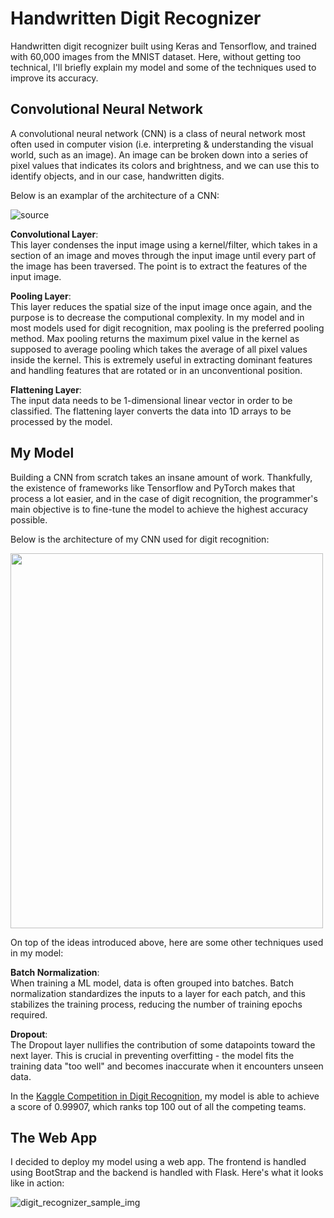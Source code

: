 # Handwritten Digit Recognizer

Handwritten digit recognizer built using Keras and Tensorflow, and trained with 60,000 images from the MNIST dataset. Here, without getting too technical, I'll briefly explain my model and some of the techniques used to improve its accuracy.

## Convolutional Neural Network
A convolutional neural network (CNN) is a class of neural network most often used in computer vision (i.e. interpreting & understanding the visual world, such as an image). An image can be broken down into a series of pixel values that indicates its colors and brightness, and we can use this to identify objects, and in our case, handwritten digits.

Below is an examplar of the architecture of a CNN:

![source](https://miro.medium.com/max/1400/1*vkQ0hXDaQv57sALXAJquxA.jpeg)

**Convolutional Layer**:  
This layer condenses the input image using a kernel/filter, which takes in a section of an image and moves through the input image until every part of the image has been traversed. The point is to extract the features of the input image.

**Pooling Layer**:  
This layer reduces the spatial size of the input image once again, and the purpose is to decrease the computional complexity. In my model and in most models used for digit recognition, max pooling is the preferred pooling method. Max pooling returns the maximum pixel value in the kernel as supposed to average pooling which takes the average of all pixel values inside the kernel. This is extremely useful in extracting dominant features and handling features that are rotated or in an unconventional position.

**Flattening Layer**:  
The input data needs to be 1-dimensional linear vector in order to be classified. The flattening layer converts the data into 1D arrays to be processed by the model.

## My Model
Building a CNN from scratch takes an insane amount of work. Thankfully, the existence of frameworks like Tensorflow and PyTorch makes that process a lot easier, and in the case of digit recognition, the programmer's main objective is to fine-tune the model to achieve the highest accuracy possible. 

Below is the architecture of my CNN used for digit recognition:  

<img src="https://user-images.githubusercontent.com/71620462/167315582-dc75ebde-a3bd-43cf-9be7-c535b3b84315.png" width="500" height="600">

On top of the ideas introduced above, here are some other techniques used in my model:

**Batch Normalization**:  
When training a ML model, data is often grouped into batches. Batch normalization standardizes the inputs to a layer for each patch, and this stabilizes the training process, reducing the number of training epochs required.

**Dropout**:  
The Dropout layer nullifies the contribution of some datapoints toward the next layer. This is crucial in preventing overfitting - the model fits the training data "too well" and becomes inaccurate when it encounters unseen data.


In the [Kaggle Competition in Digit Recognition](https://www.kaggle.com/competitions/digit-recognizer), my model is able to achieve a score of 0.99907, which ranks top 100 out of all the competing teams. 

## The Web App
I decided to deploy my model using a web app. The frontend is handled using BootStrap and the backend is handled with Flask. Here's what it looks like in action:

![digit_recognizer_sample_img](https://user-images.githubusercontent.com/71620462/167316590-ae5e3bbf-aa49-4b8d-b917-475357e86c56.png)





